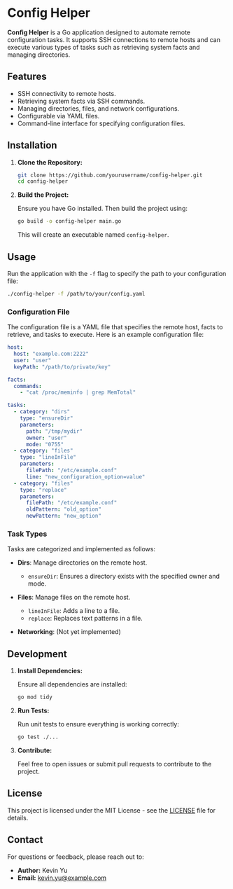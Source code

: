 # Config Helper

**Config Helper** is a Go application designed to automate remote configuration tasks. It supports SSH connections to remote hosts and can execute various types of tasks such as retrieving system facts and managing directories.

## Features

- SSH connectivity to remote hosts.
- Retrieving system facts via SSH commands.
- Managing directories, files, and network configurations.
- Configurable via YAML files.
- Command-line interface for specifying configuration files.

## Installation

1. **Clone the Repository:**

   ```sh
   git clone https://github.com/yourusername/config-helper.git
   cd config-helper
   ```

2. **Build the Project:**

   Ensure you have Go installed. Then build the project using:

   ```sh
   go build -o config-helper main.go
   ```

   This will create an executable named `config-helper`.

## Usage

Run the application with the `-f` flag to specify the path to your configuration file:

```sh
./config-helper -f /path/to/your/config.yaml
```

### Configuration File

The configuration file is a YAML file that specifies the remote host, facts to retrieve, and tasks to execute. Here is an example configuration file:

```yaml
host:
  host: "example.com:2222"
  user: "user"
  keyPath: "/path/to/private/key"

facts:
  commands:
    - "cat /proc/meminfo | grep MemTotal"

tasks:
  - category: "dirs"
    type: "ensureDir"
    parameters:
      path: "/tmp/mydir"
      owner: "user"
      mode: "0755"
  - category: "files"
    type: "lineInFile"
    parameters:
      filePath: "/etc/example.conf"
      line: "new_configuration_option=value"
  - category: "files"
    type: "replace"
    parameters:
      filePath: "/etc/example.conf"
      oldPattern: "old_option"
      newPattern: "new_option"
```

### Task Types

Tasks are categorized and implemented as follows:

- **Dirs**: Manage directories on the remote host.
  - `ensureDir`: Ensures a directory exists with the specified owner and mode.

- **Files**: Manage files on the remote host.
  - `lineInFile`: Adds a line to a file.
  - `replace`: Replaces text patterns in a file.

- **Networking**: (Not yet implemented)

## Development

1. **Install Dependencies:**

   Ensure all dependencies are installed:

   ```sh
   go mod tidy
   ```

2. **Run Tests:**

   Run unit tests to ensure everything is working correctly:

   ```sh
   go test ./...
   ```

3. **Contribute:**

   Feel free to open issues or submit pull requests to contribute to the project.

## License

This project is licensed under the MIT License - see the [LICENSE](LICENSE) file for details.

## Contact

For questions or feedback, please reach out to:

- **Author:** Kevin Yu
- **Email:** kevin.yu@example.com